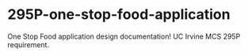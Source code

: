 # 295P-one-stop-food-application
One Stop Food application design documentation! UC Irvine MCS 295P requirement.
